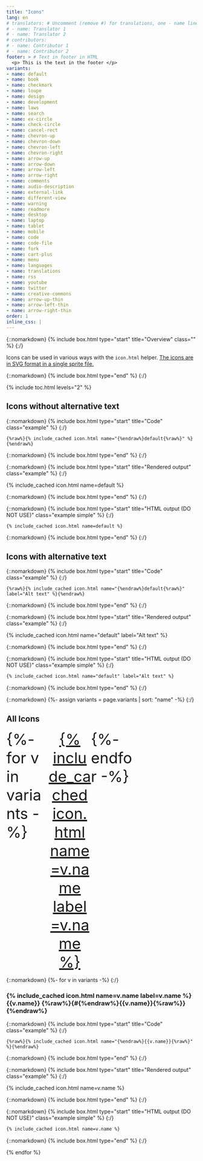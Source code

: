 ```yaml
---
title: "Icons"
lang: en
# translators: # Uncomment (remove #) for translations, one - name line per translator.
# - name: Translator 1
# - name: Translator 2
# contributors:
# - name: Contributor 1
# - name: Contributor 2
footer: > # Text in footer in HTML
  <p> This is the text in the footer </p>
variants:
- name: default
- name: book
- name: checkmark
- name: loupe
- name: design
- name: development
- name: laws
- name: search
- name: ex-circle
- name: check-circle
- name: cancel-rect
- name: chevron-up
- name: chevron-down
- name: chevron-left
- name: chevron-right
- name: arrow-up
- name: arrow-down
- name: arrow-left
- name: arrow-right
- name: comments
- name: audio-description
- name: external-link
- name: different-view
- name: warning
- name: readmore
- name: desktop
- name: laptop
- name: tablet
- name: mobile
- name: code
- name: code-file
- name: fork
- name: cart-plus
- name: menu
- name: languages
- name: translations
- name: rss
- name: youtube
- name: twitter
- name: creative-commons
- name: arrow-up-thin
- name: arrow-left-thin
- name: arrow-right-thin
order: 1
inline_css: |
---
```


{::nomarkdown}
{% include box.html type="start" title="Overview" class="" %}
{:/}

Icons can be used in various ways with the `icon.html` helper. <a href="https://github.com/w3c/wai-website-theme/blob/master/assets/images/icons.svg">The icons are in SVG format in a single sprite file.</a>

{::nomarkdown}
{% include box.html type="end" %}
{:/}

{% include toc.html levels="2" %}

## Icons without alternative text

{::nomarkdown}
{% include box.html type="start" title="Code" class="example" %}
{:/}

```liquid
{%raw%}{% include_cached icon.html name="{%endraw%}default{%raw%}" %}{%endraw%}
```

{::nomarkdown}
{% include box.html type="end" %}
{:/}


{::nomarkdown}
{% include box.html type="start" title="Rendered output" class="example" %}
{:/}

{% include_cached icon.html name=default %}

{::nomarkdown}
{% include box.html type="end" %}
{:/}

{::nomarkdown}
{% include box.html type="start" title="HTML output (DO NOT USE)" class="example simple" %}
{:/}

```html
{% include_cached icon.html name=default %}
```

{::nomarkdown}
{% include box.html type="end" %}
{:/}

## Icons with alternative text

{::nomarkdown}
{% include box.html type="start" title="Code" class="example" %}
{:/}

```liquid
{%raw%}{% include_cached icon.html name="{%endraw%}default{%raw%}" label="Alt text" %}{%endraw%}
```

{::nomarkdown}
{% include box.html type="end" %}
{:/}


{::nomarkdown}
{% include box.html type="start" title="Rendered output" class="example" %}
{:/}

{% include_cached icon.html name="default" label="Alt text" %}

{::nomarkdown}
{% include box.html type="end" %}
{:/}

{::nomarkdown}
{% include box.html type="start" title="HTML output (DO NOT USE)" class="example simple" %}
{:/}

```html
{% include_cached icon.html name="default" label="Alt text" %}
```

{::nomarkdown}
{% include box.html type="end" %}
{:/}

{::nomarkdown}
{%- assign variants = page.variants | sort: "name" -%}
{:/}

## All Icons

<ul style="font-size: 2.5rem; display:grid; grid-template-columns: repeat(auto-fit, minmax(2.5rem, 7rem)); margin: 0;padding: 0;">
{%- for v in variants -%}
  <li style="list-style: none;"><a href="#{{v.name}}" style="display:block; width: 100%; text-align: center;">{% include_cached icon.html name=v.name label=v.name %}</a></li>
{%- endfor -%}
</ul>

{::nomarkdown}
{%- for v in variants -%}
{:/}

### {% include_cached icon.html name=v.name label=v.name %} {{v.name}} {%raw%}{#{%endraw%}{{v.name}}{%raw%}}{%endraw%}

{::nomarkdown}
{% include box.html type="start" title="Code" class="example" %}
{:/}

```liquid
{%raw%}{% include_cached icon.html name="{%endraw%}{{v.name}}{%raw%}" %}{%endraw%}
```

{::nomarkdown}
{% include box.html type="end" %}
{:/}


{::nomarkdown}
{% include box.html type="start" title="Rendered output" class="example" %}
{:/}

{% include_cached icon.html name=v.name %}

{::nomarkdown}
{% include box.html type="end" %}
{:/}

{::nomarkdown}
{% include box.html type="start" title="HTML output (DO NOT USE)" class="example simple" %}
{:/}

```html
{% include_cached icon.html name=v.name %}
```

{::nomarkdown}
{% include box.html type="end" %}
{:/}

{% endfor %}
